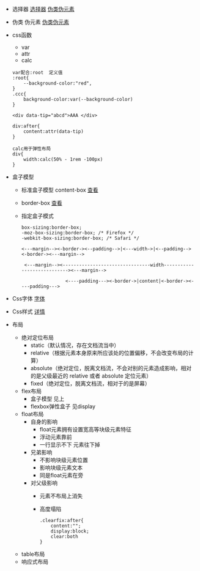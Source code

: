 



* 选择器 [选择器](./Css选择器.md)  [伪类伪元素](./Css伪类伪元素.md)

* 伪类 伪元素  [伪类伪元素](./Css伪类伪元素.md)
* css函数
	
	* var
	* attr
	* calc

	```
	var配合:root  定义值 
	:root{
		--background-color:"red",
	}
	.ccc{
		background-color:var(--background-color)
	}
	```
	```
	<div data-tip="abcd">AAA </div>
	
	div:after{
		content:attr(data-tip)
	}
	```
	```
	calc用于弹性布局
	div{
		width:calc(50% - 1rem -100px)
	}
	```

* 盒子模型
	
	* 标准盒子模型 content-box [查看](./domes/boxs/content_box.html)
	* border-box  [查看](./domes/boxs/content_border.html)
	* 指定盒子模式
	
		```
		box-sizing:border-box;
		-moz-box-sizing:border-box; /* Firefox */
		-webkit-box-sizing:border-box; /* Safari */
		```

		``` content-box
		<---margin--><-border-><--padding-->|<---width->|<--padding--><-border-><---margin-->
		```
		```border-box 
		 <---margin--><--------------------------------width----------------------------><---margin-->

          				<----padding---><-border->|content|<-border-><----padding--->
		```
* Css字体  [字体](./domes/居中/Css居中.html)
* Css样式 [详情](./Css样式.md)
* 布局
	* 绝对定位布局
		* static（默认情况，存在文档流当中）
		* relative（根据元素本身原来所应该处的位置偏移，不会改变布局的计算）
		* absolute（绝对定位，脱离文档流，不会对别的元素造成影响，相对的是父级最近的 relative 或者 absolute 定位元素）
		* fixed（绝对定位，脱离文档流，相对于的是屏幕）
	* flex布局
		* 盒子模型 见上
		* flexbox弹性盒子 见display
	* float布局
		* 自身的影响
			* float元素拥有设置宽高等块级元素特征
			* 浮动元素靠前
			* 一行显示不下 元素往下掉
		* 兄弟影响
			* 不影响块级元素位置
			* 影响块级元素文本
			* 同是float元素在旁
		* 对父级影响
			* 元素不布局上消失
			* 高度塌陷 
				
				```清除浮动
				.clearfix:after{
					content:"";
					display:block;
					clear:both
				}
				```
	* table布局
	* 响应式布局
	